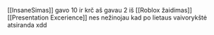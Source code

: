 [[InsaneSimas]] gavo 10 ir krč aš gavau 2 iš [[Roblox žaidimas]] [[Presentation Excerience]] nes nežinojau kad po lietaus vaivorykštė atsiranda xdd